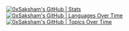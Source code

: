 [![0xSaksham's GitHub | Stats](https://stats.quine.sh/0xSaksham/github?theme=dark)](https://quine.sh)
[![0xSaksham's GitHub | Languages Over Time](https://stats.quine.sh/0xSaksham/languages-over-time?theme=dark)](https://quine.sh)
[![0xSaksham's GitHub | Topics Over Time](https://stats.quine.sh/0xSaksham/topics-over-time?theme=dark)](https://quine.sh)
